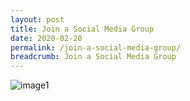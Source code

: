 ```yaml
---
layout: post
title: Join a Social Media Group
date: 2020-02-20
permalink: /join-a-social-media-group/
breadcrumb: Join a Social Media Group
---
```


![image1](/images/articles/join-a-social-media-group/join-a-social-media-group.jpg.jpg)
